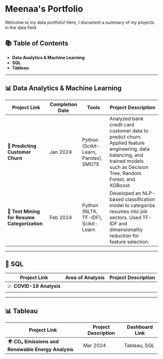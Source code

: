 # Meenaa's Portfolio

Welcome to my data portfolio! Here, I document a summary of my projects in the data field.

## 📚 Table of Contents
- **Data Analytics & Machine Learning**
- **SQL**
- **Tableau**

---

## 📊 Data Analytics & Machine Learning
| Project Link | Completion Date | Tools | Project Description |
|-------------|----------------|-------|----------------------|
| 🏦 **Predicting Customer Churn** | Jan 2024 | Python (Scikit-Learn, Pandas), SMOTE | Analyzed bank credit card customer data to predict churn. Applied feature engineering, data balancing, and trained models such as Decision Tree, Random Forest, and XGBoost. |
| 📄 **Text Mining for Resume Categorization** | Feb 2024 | Python (NLTK, TF-IDF), Scikit-Learn | Developed an NLP-based classification model to categorize resumes into job sectors. Used TF-IDF and dimensionality reduction for feature selection. |

---

## 💾 SQL
| Project Link | Area of Analysis | Project Description |
|-------------|----------------|----------------------|
| 💹 **COVID-19 Analysis** |  | |

---

## 📊 Tableau
| Project Link | Project Description | Dashboard Link |
|-------------|----------------------|---------------|
| 🌍 **CO₂ Emissions and Renewable Energy Analysis** | Mar 2024 | Tableau, SQL | Built interactive dashboards to analyze global CO₂ emissions trends, economic impact, and renewable energy adoption using datasets from Our World in Data. |



